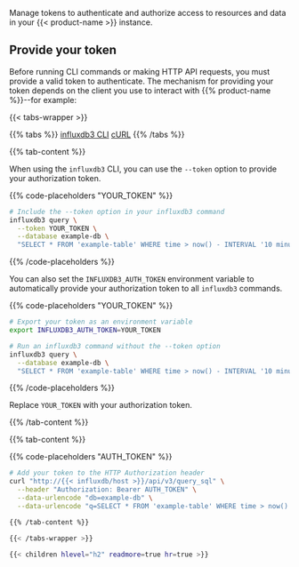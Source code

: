 Manage tokens to authenticate and authorize access to resources and data in your {{< product-name >}} instance.

## Provide your token

Before running CLI commands or making HTTP API requests, you must provide a valid token to authenticate.
The mechanism for providing your token depends on the client you use to interact with {{% product-name %}}--for example:

{{< tabs-wrapper >}}

{{% tabs %}}
[influxdb3 CLI](#influxdb3-cli-auth)
[cURL](#curl-auth)
{{% /tabs %}}

{{% tab-content %}}

When using the `influxdb3` CLI, you can use the `--token` option to provide your authorization token.

{{% code-placeholders "YOUR_TOKEN" %}}
```bash
# Include the --token option in your influxdb3 command
influxdb3 query \
  --token YOUR_TOKEN \
  --database example-db \
  "SELECT * FROM 'example-table' WHERE time > now() - INTERVAL '10 minutes'"
```
{{% /code-placeholders %}}

You can also set the `INFLUXDB3_AUTH_TOKEN` environment variable to automatically provide your
authorization token to all `influxdb3` commands.

{{% code-placeholders "YOUR_TOKEN" %}}
```bash
# Export your token as an environment variable
export INFLUXDB3_AUTH_TOKEN=YOUR_TOKEN

# Run an influxdb3 command without the --token option
influxdb3 query \
  --database example-db \
  "SELECT * FROM 'example-table' WHERE time > now() - INTERVAL '10 minutes'"
```
{{% /code-placeholders %}}

Replace `YOUR_TOKEN` with your authorization token.

{{% /tab-content %}}

{{% tab-content %}}

{{% code-placeholders "AUTH_TOKEN" %}}

```bash
# Add your token to the HTTP Authorization header
curl "http://{{< influxdb/host >}}/api/v3/query_sql" \
  --header "Authorization: Bearer AUTH_TOKEN" \
  --data-urlencode "db=example-db" \
  --data-urlencode "q=SELECT * FROM 'example-table' WHERE time > now() - INTERVAL '10 minutes'"

{{% /tab-content %}}

{{< /tabs-wrapper >}}

{{< children hlevel="h2" readmore=true hr=true >}}

